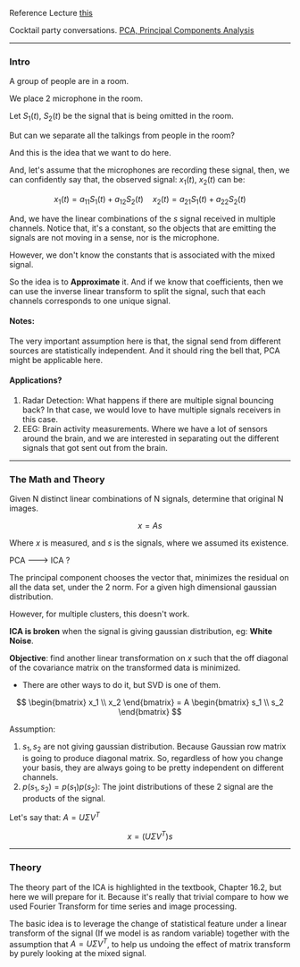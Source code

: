 Reference Lecture [this](https://www.youtube.com/watch?v=_e4SN4TWlgY&feature=youtu.be&ab_channel=NathanKutz)

Cocktail party conversations. 
[PCA, Principal Components Analysis](PCA,%20Principal%20Components%20Analysis.md)

---
### Intro

A group of people are in a room. 

We place 2 microphone in the room. 

Let $S_1(t)$, $S_2(t)$ be the signal that is being omitted in the room.

But can we separate all the talkings from people in the room? 

And this is the idea that we want to do here. 

And, let's assume that the microphones are recording these signal, then, we can confidently say that, the observed signal: $x_1(t)$, $x_2(t)$ can be: 

$$
x_1(t) = a_{11} S_1(t) + a_{12} S_2(t) \quad 
x_2(t) = a_{21} S_1(t) + a_{22} S_2(t)
$$

And, we have the linear combinations of the $s$ signal received in multiple channels. Notice that, it's a constant, so the objects that are emitting the signals are not moving in a sense, nor is the microphone. 

However, we don't know the constants that is associated with the mixed signal. 

So the idea is to **Approximate** it. And if we know that coefficients, then we can use the inverse linear transform to split the signal, such that each channels corresponds to one unique signal. 

#### Notes: 

The very important assumption here is that, the signal send from different sources are statistically independent. And it should ring the bell that, PCA might be applicable here. 

#### **Applications**? 

1. Radar Detection: What happens if there are multiple signal bouncing back? In that case, we would love to have multiple signals receivers in this case. 
2. EEG: Brain activity measurements. Where we have a lot of sensors around the brain, and we are interested in separating out the different signals that got sent out from the brain. 

---
### The Math and Theory

Given N distinct linear combinations of N signals, determine that original N images. 

$$
x = As
$$

Where $x$ is measured, and $s$ is the signals, where we assumed its existence. 

PCA ---> ICA ?

The principal component chooses the vector that, minimizes the residual on all the data set, under the 2 norm. For a given high dimensional gaussian distribution. 

However, for multiple clusters, this doesn't work. 

**ICA is broken** when the signal is giving gaussian distribution, eg: **White Noise**. 

**Objective**: find another linear transformation on $x$ such that the off diagonal of the covariance matrix on the transformed data is minimized. 
* There are other ways to do it, but SVD is one of them. 

$$
\begin{bmatrix}
x_1 \\ x_2
\end{bmatrix} = 
A
\begin{bmatrix}
s_1 \\ s_2
\end{bmatrix}
$$

Assumption: 

1. $s_1, s_2$ are not giving gaussian distribution. Because Gaussian row matrix is going to produce diagonal matrix. So, regardless of how you change your basis, they are always going to be pretty independent on different channels. 
2. $p(s_1, s_2) = p(s_1)p(s_2)$: The joint distributions of these 2 signal are the products of the signal. 

Let's say that: $A = U\Sigma V^T$

$$
x = (U\Sigma V^T)s
$$

---

### Theory

The theory part of the ICA is highlighted in the textbook, Chapter 16.2, but here we will prepare for it. Because it's really that trivial compare to how we used Fourier Transform for time series and image processing. 

The basic idea is to leverage the change of statistical feature under a linear transform of the signal (If we model is as random variable) together with the assumption that $A = U\Sigma V^T$, to help us undoing the effect of matrix transform by purely looking at the mixed signal. 

